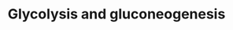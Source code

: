 ---
annotations:
- type: Pathway Ontology
  value: glycolysis/gluconeogenesis pathway
- type: Pathway Ontology
  value: carbohydrate metabolic pathway
- type: Disease Ontology
  value: carbohydrate metabolic disorder
authors:
- Kdahlquist
- MaintBot
- N.Fidelman
- Christine Chichester
- Egonw
- AgustinGV
- Marvin M2
- DeSl
- Eweitz
description: ''
last-edited: 2021-05-16
organisms:
- Rattus norvegicus
redirect_from:
- /index.php/Pathway:WP337
- /instance/WP337
schema-jsonld:
- '@context': https://schema.org/
  '@id': https://wikipathways.github.io/pathways/WP337.html
  '@type': Dataset
  creator:
    '@type': Organization
    name: WikiPathways
  description: ''
  keywords:
  - Pfkm
  - Pck1
  - Eno2
  - Pdha1
  - 3-Phosphoglyceric acid
  - Gapdhs
  - Hk3
  - Aldoa
  - Aldob
  - Pkm2
  - Eno3
  - Glucose
  - Pfkl
  - Fructose-1,6-biphosphate
  - Gpi
  - Ldhb
  - Ldhal6b
  - Pgk1
  - Ldhc
  - Dld
  - TPI1
  - Fructose-6-phosphate
  - Dihydroxyacetone Phosphate
  - Gapdh
  - G6pc
  - Pfkp
  - Phosphoenolpyruvate
  - Pdhb
  - L-Aspartic acid
  - Glyceric acid 1,3-biphosphate
  - Fbp1
  - Malate
  - Pc
  - Oxalacetic acid
  - Hk2
  - Glucose-6-phosphate
  - Pyruvic acid
  - Eno1
  - Pklr
  - Aldoc
  - Got2
  - Pdhx
  - Dlat
  - 2-Phosphoglyceric acid
  - Got1
  - Pdha2
  - Pgam1
  - Acetyl-CoA
  - Pgam2
  - Gck
  - Lactate
  - Pgk2
  - Glyceraldehyde-3-phosphate
  - LDHA
  - Mdh2
  - Mdh1
  - HK1
  - Fbp2
  license: CC0
  name: Glycolysis and gluconeogenesis
seo: CreativeWork
title: Glycolysis and gluconeogenesis
wpid: WP337
---